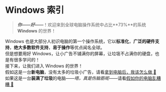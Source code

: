 # Windows 索引
> ***你——好——***！欢迎来到全球电脑操作系统中占比**73%**的系统 **Windows** 的世界！  

Windows 也是大部分人初识电脑的第一个操作系统，它以**标准化**，**广泛的硬件支持**，**绝大多数软件支持**，**易于操作**等优点闻名全球。  
但是想要用好 Windows，让小广告不铺满你的屏幕，让垃圾不占满你的硬盘，也是有很多学问的！  
接下来，让我们进入 Windows 的世界！  
假如这是一台**新电脑**，没有太多的垃圾小广告，请看[拿到电脑后，我该怎么做 🤔](/guide/windows/first)  
如果这是一台**装满了垃圾**的电脑——*唔，真是伤脑筋呢*——请看[假如你的电脑乱糟糟 🤯](/guide/windows/clean-rubbish)
